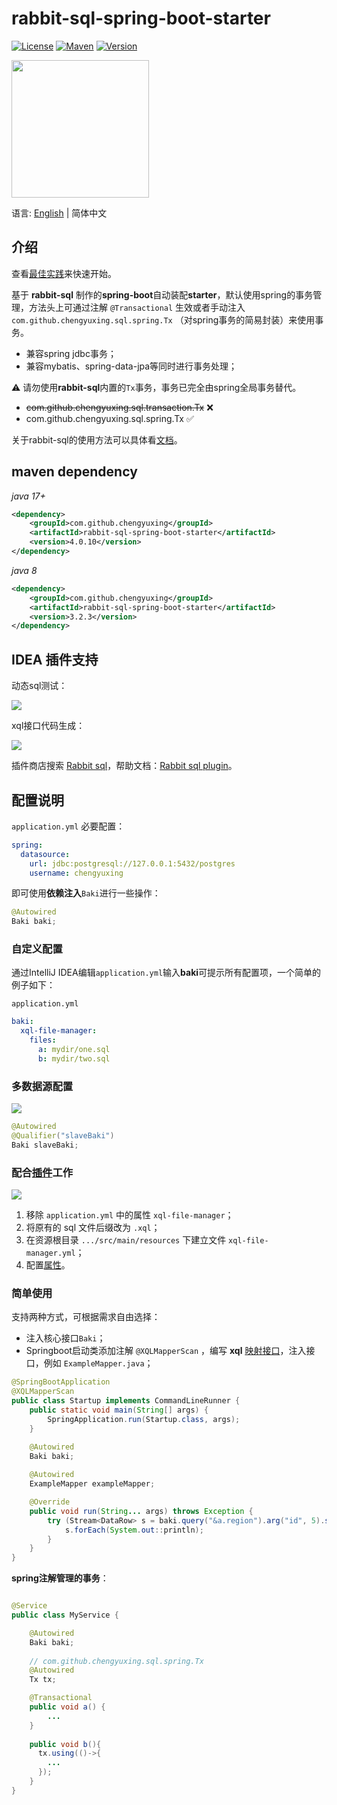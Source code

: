 # rabbit-sql-spring-boot-starter

[![License][badge:license]][license]
[![Maven][badge:maven]][maven-repository]
[![Version][badge:version]][versions]

<img src="imgs/pluginIcon.svg" style="width:220px;" />

语言: [English](https://github.com/chengyuxing/rabbit-sql-spring-boot-starter) | 简体中文

## 介绍

查看[最佳实践](https://github.com/chengyuxing/rabbit-sql/blob/master/BEST_PRACTICE.chs.md)来快速开始。

基于 **rabbit-sql** 制作的**spring-boot**自动装配**starter**，默认使用spring的事务管理，方法头上可通过注解 `@Transactional` 生效或者手动注入 `com.github.chengyuxing.sql.spring.Tx` （对spring事务的简易封装）来使用事务。

- 兼容spring jdbc事务；
- 兼容mybatis、spring-data-jpa等同时进行事务处理；

:warning: 请勿使用**rabbit-sql**内置的`Tx`事务，事务已完全由spring全局事务替代。

- ~~com.github.chengyuxing.sql.transaction.Tx~~ ❌
- com.github.chengyuxing.sql.spring.Tx ✅

关于rabbit-sql的使用方法可以具体看[文档](https://github.com/chengyuxing/rabbit-sql)。

## maven dependency

_java 17+_

```xml
<dependency>
    <groupId>com.github.chengyuxing</groupId>
    <artifactId>rabbit-sql-spring-boot-starter</artifactId>
    <version>4.0.10</version>
</dependency>
```

_java 8_

```xml
<dependency>
    <groupId>com.github.chengyuxing</groupId>
    <artifactId>rabbit-sql-spring-boot-starter</artifactId>
    <version>3.2.3</version>
</dependency>
```

## IDEA 插件支持

动态sql测试：

![](imgs/execute-dynamic-sql.png)

xql接口代码生成：

![](imgs/xql-mapper-generate.png)

插件商店搜索 [Rabbit sql](https://plugins.jetbrains.com/plugin/21403-rabbit-sql)，帮助文档：[Rabbit sql plugin](https://github.com/chengyuxing/rabbit-sql-plugin/blob/main/README.chs.md)。

## 配置说明

`application.yml` 必要配置：

```yaml
spring:
  datasource:
    url: jdbc:postgresql://127.0.0.1:5432/postgres
    username: chengyuxing
```

即可使用**依赖注入**`Baki`进行一些操作：

```java
@Autowired
Baki baki;
```

### 自定义配置

通过IntelliJ IDEA编辑`application.yml`输入**baki**可提示所有配置项，一个简单的例子如下：

`application.yml`

```yaml
baki:
  xql-file-manager:
    files:
      a: mydir/one.sql
      b: mydir/two.sql
```

### 多数据源配置

![](imgs/multiple-baki.png)

```java
@Autowired
@Qualifier("slaveBaki")
Baki slaveBaki;
```

### 配合[插件](https://plugins.jetbrains.com/plugin/21403-rabbit-sql)工作

![](imgs/new-xql-file-manager.png)

1. 移除 `application.yml` 中的属性 `xql-file-manager`；
2. 将原有的 sql 文件后缀改为 `.xql`；
3. 在资源根目录 `.../src/main/resources` 下建立文件 `xql-file-manager.yml`；
4. 配置[属性](https://github.com/chengyuxing/rabbit-sql/blob/master/README.chs.md#构造函数)。

### 简单使用

支持两种方式，可根据需求自由选择：

- 注入核心接口`Baki`；
- Springboot启动类添加注解 `@XQLMapperScan` ，编写 **xql** [映射接口](https://github.com/chengyuxing/rabbit-sql/blob/master/README.chs.md#接口映射)，注入接口，例如 `ExampleMapper.java`；

```java
@SpringBootApplication
@XQLMapperScan
public class Startup implements CommandLineRunner {
    public static void main(String[] args) {
        SpringApplication.run(Startup.class, args);
    }

    @Autowired
    Baki baki;
  
    @Autowired
    ExampleMapper exampleMapper;

    @Override
    public void run(String... args) throws Exception {
        try (Stream<DataRow> s = baki.query("&a.region").arg("id", 5).stream()) {
            s.forEach(System.out::println);
        }
    }
}
```

**spring注解管理的事务**：

```java

@Service
public class MyService {

    @Autowired
    Baki baki;
  	
    // com.github.chengyuxing.sql.spring.Tx
  	@Autowired
  	Tx tx;

    @Transactional
    public void a() {
        ...
    }
  
  	public void b(){
      tx.using(()->{
        ...
      });
    }
}
```

[badge:maven]:https://img.shields.io/maven-central/v/com.github.chengyuxing/rabbit-sql-spring-boot-starter
[badge:license]: https://img.shields.io/github/license/chengyuxing/rabbit-sql-spring-boot-starter
[badge:version]:https://img.shields.io/jetbrains/plugin/v/21403

[license]:https://github.com/chengyuxing/rabbit-sql-spring-boot-starter/blob/main/LICENSE
[maven-repository]:https://central.sonatype.com/artifact/com.github.chengyuxing/rabbit-sql-spring-boot-starter
[versions]:https://plugins.jetbrains.com/plugin/21403-rabbit-sql/versions